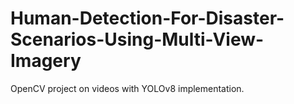 # Human-Detection-For-Disaster-Scenarios-Using-Multi-View-Imagery
OpenCV project on videos with YOLOv8 implementation. 
